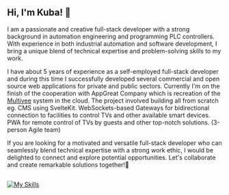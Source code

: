 ## Hi, I'm Kuba! 👋

I am a passionate and creative full-stack developer with a strong background in automation engineering and programming PLC controllers. With experience in both industrial automation and software development, I bring a unique blend of technical expertise and problem-solving skills to my work.

I have about 5 years of experience as a self-employed full-stack developer and during this time I successfully developed several commercial and open source web applications for private and public sectors. Currently I'm on the finish of the cooperation with AppGreat Company which is recreation of the <a href="http://multivee.pl/en" >Multivee</a> system in the cloud. The project involved building all from scratch eg. CMS using SvelteKit. WebSockets-based Gateways for bidirectional connection to facilities to control TVs and other available smart devices. PWA for remote control of TVs by guests and other top-notch solutions. (3-person Agile team)

If you are looking for a motivated and versatile full-stack developer who can seamlessly blend technical expertise with a strong work ethic, I would be delighted to connect and explore potential opportunities. Let's collaborate and create remarkable solutions together!🧡
##
[![My Skills](https://skillicons.dev/icons?i=next,nodejs,react,redux,ts,js,html,css,sass,mongodb,firebase,arduino,raspberrypi)](https://skillicons.dev)
